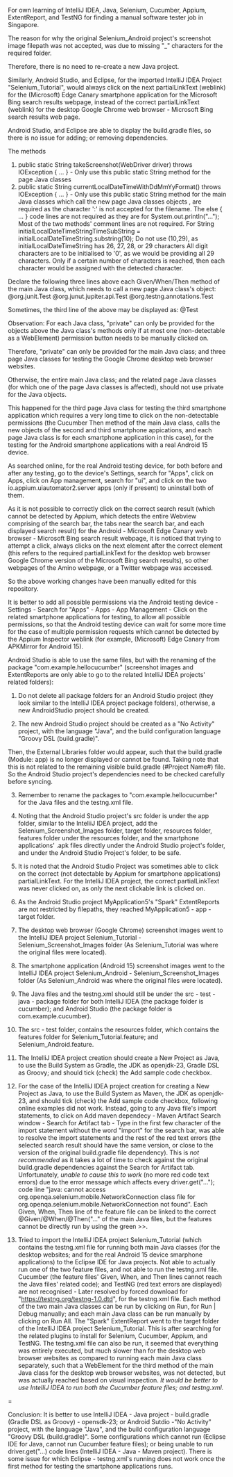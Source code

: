 For own learning of IntelliJ IDEA, Java, Selenium, Cucumber, Appium, ExtentReport, and TestNG for finding a manual software tester job in Singapore.

The reason for why the original Selenium_Android project's screenshot image filepath was not accepted, was due to missing "_" characters for the required folder.

Therefore, there is no need to re-create a new Java project.

Similarly, Android Studio, and Eclipse, for the imported IntelliJ IDEA Project "Selenium_Tutorial", would always click on the next partialLinkText (weblink) for the (Microsoft) Edge Canary smartphone application for the Microsoft Bing search results webpage, instead of the correct partialLinkText (weblink) for the desktop Google Chrome web browser - Microsoft Bing search results web page.

Android Studio, and Eclipse are able to display the build.gradle files, so there is no issue for adding; or removing dependencies.

The methods
1. public static String takeScreenshot(WebDriver driver) throws IOException { ... } - Only use this public static String method for the page Java classes
2. public static String currentLocalDateTimeWithDdMmYyFormat() throws IOException { ... } - Only use this public static String method for the main Java classes which call the new page Java classes objects
, are required as the character ':' is not accepted for the filename.
The else { ... } code lines are not required as they are for System.out.println("...");   
Most of the two methods' comment lines are not required.
For String initialLocalDateTimeStringTimeSubString = initialLocalDateTimeString.substring(10);
Do not use (10,29), as initialLocalDateTimeString has 26, 27, 28, or 29 characters
All digit characters are to be initialised to '0', as we would be providing all 29 characters.
Only if a certain number of characters is reached, then each character would be assigned with the detected character.

Declare the following three lines above each Given/When/Then method of the main Java class, which needs to call a new page Java class's object:
@org.junit.Test
@org.junut.jupiter.api.Test
@org.testng.annotations.Test

Sometimes, the third line of the above may be displayed as:
@Test

Observation:
For each Java class, "private" can only be provided for the objects above the Java class's methods only if at most one (non-detectable as a WebElement) permission button needs to be manually clicked on.

Therefore, "private" can only be provided for the main Java class; and three page Java classes for testing the Google Chrome desktop web browser websites.

Otherwise, the entire main Java class; and the related page Java classes (for which one of the page Java classes is affected), should not use private for the Java objects.

This happened for the third page Java class for testing the third smartphone application which requires a very long time to click on the non-detectable permissions (the Cucumber Then method of the main Java class, calls the new objects of the second and third smartphone appications, and each page Java class is for each smartphone application in this case), for the testing for the Android smartphone applications with a real Android 15 device.

As searched online, for the real Android testing device, for both before and after any testing, go to the device's Settings, search for "Apps", click on Apps, click on App management, search for "ui", and click on the two io.appium.uiautomator2.server apps (only if present) to uninstall both of them.

As it is not possible to correctly click on the correct search result (which cannot be detected by Appium, which detects the entire Webview comprising of the search bar, the tabs near the search bar, and each displayed search result) for the Android - Microsoft Edge Canary web browser - Microsoft Bing search result webpage, it is noticed that trying to attempt a click, always clicks on the next element after the correct element (this refers to the required partialLinkText for the desktop web browser Google Chrome version of the Microsoft Bing search results), so other webpages of the Amino webpage, or a Twitter webpage was accessed.

So the above working changes have been manually edited for this repository.

It is better to add all possible permissions via the Android testing device - Settings - Search for "Apps" - Apps - App Management - Click on the related smartphone applications for testing, to allow all possible permissions, so that the Android testing device can wait for some more time for the case of multiple permission requests which cannot be detected by the Appium Inspector weblink (for example, (Microsoft) Edge Canary from APKMirror for Android 15).

Android Studio is able to use the same files, but with the renaming of the package "com.example.hellocucumber" (screenshot images and ExtentReports are only able to go to the related IntelliJ IDEA projects' related folders):

1. Do not delete all package folders for an Android Studio project (they look similar to the IntelliJ IDEA project package folders), otherwise, a new AndroidStudio project should be created.

2. The new Android Studio project should be created as a "No Activity" project, with the language "Java", and the build configuration language "Groovy DSL (build.gradle)".

Then, the External Libraries folder would appear, such that the build.gradle (Module: app) is no longer displayed or cannot be found. Taking note that this is not related to the remaining visible build.gradle (#Project Name#) file. So the Android Studio project's dependencies need to be checked carefully before syncing.

3. Remember to rename the packages to "com.example.hellocucumber" for the Java files and the testng.xml file.

4. Noting that the Android Studio project's src folder is under the app folder, similar to the InteliiJ IDEA project, add the Selenium_Screenshot_Images folder, target folder, resources folder, features folder under the resources folder, and the smartphone applications' .apk files directly under the Android Studio project's folder, and under the Android Studio Project's folder, to be safe.

5. It is noted that the Android Studio Project was sometimes able to click on the correct (not detectable by Appium for smartphone applications) partialLinkText. For the IntelliJ IDEA project, the correct partialLinkText was never clicked on, as only the next clickable link is clicked on.

6. As the Android Studio project MyApplication5's "Spark" ExtentReports are not restricted by filepaths, they reached MyApplication5 - app - target folder.

7. The desktop web browser (Google Chrome) screenshot images went to the IntelliJ IDEA project Selenium_Tutorial - Selenium_Screenshot_Images folder
(As Selenium_Tutorial was where the original files were located).

8. The smartphone application (Android 15) screenshot images went to the IntelliJ IDEA project Selenium_Android - Selenium_Screenshot_Images folder
(As Selenium_Android was where the original files were located).

9. The Java files and the testng.xml should still be under the src - test - java - package folder for both IntelliJ IDEA (the package folder is cucumber); and Android Studio (the package folder is com.example.cucumber).

10. The src - test folder, contains the resources folder, which contains the features folder for Selenium_Tutorial.feature; and Selenium_Android.feature.

11. The IntelliJ IDEA project creation should create a New Project as Java, to use the Build System as Gradle, the JDK as openjdk-23, Gradle DSL as Groovy; and should tick (check) the Add sample code checkbox.

12. For the case of the IntelliJ IDEA project creation for creating a New Project as Java, to use the Build System as Maven, the JDK as openjdk-23, and should tick (check) the Add sample code checkbox, following online examples did not work. Instead, going to any Java file's import statements, to click on Add maven dependecy - Maven Artifact Search window - Search for Artifact tab - Type in the first few character of the import statement without the word "import" for the search bar, was able to resolve the import statements and the rest of the red text errors (the selected search result should have the same version, or close to the version of the original build.gradle file dependency). This is *not recommended* as it takes a lot of time to check against the original build.gradle dependencies against the Search for Artifact tab. Unfortunately, *unable to cause this to work* (no more red code text errors) due to the error message which affects every driver.get("..."); code line
"java: cannot access org.openqa.selenium.mobile.NetworkConnection
class file for org.openqa.selenium.mobile.NetworkConnection not found".
Each Given, When, Then line of the feature file can be linked to the correct @Given/@When/@Then("..." of the main Java files, but the features cannot be directly run by using the green >>.

13. Tried to import the IntelliJ IDEA project Selenium_Tutorial (which contains the testng.xml file for running both main Java classes (for the desktop websites; and for the real Android 15 device smarphone applications) to the Eclipse IDE for Java projects. Not able to actually run one of the two feature files, and not able to run the testng.xml file. Cucumber (the feature files' Given, When, and Then lines cannot reach the Java files' related code); and TestNG (red text errors are displayed) are not recognised - Later resolved by forced download for "https://testng.org/testng-1.0.dtd", for the testng.xml file. Each method of the two main Java classes can be run by clicking on Run, for Run | Debug manually; and each main Java class can be run manually by clicking on Run All. The "Spark" ExtentReport went to the target folder of the IntelliJ IDEA project Selenium_Tutorial. This is after searching for the related plugins to install for Selenium, Cucumber, Appium, and TestNG. The testng.xml file can also be run, it seemed that everything was entirely executed, but much slower than for the desktop web browser websites as compared to running each main Java class separately, such that a WebElement for the third method of the main Java class for the desktop web browser websites, was not detected, but was actually reached based on visual inspection. *It would be better to use IntelliJ IDEA to run both the Cucumber feature files; and testng.xml.*

=

Conclusion: It is better to use IntelliJ IDEA - Java project - build.gradle (Gradle DSL as Groovy) - opensdk-23; or Android Sutdio -"No Activity" project, with the language "Java", and the build configuration language "Groovy DSL (build.gradle)". Some configurations which cannot run (Eclipse IDE for Java, cannot run Cucumber feature files); or being unable to run driver.get("...) code lines (IntelliJ IDEA - Java - Maven project). There is some issue for which Eclipse - testng.xml's running does not work once the first method for testing the smartphone applications runs.
